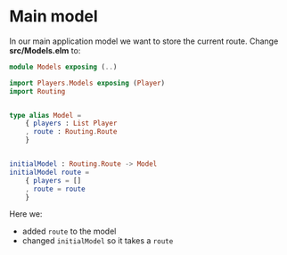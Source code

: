 # Main model

In our main application model we want to store the current route.
Change __src/Models.elm__ to:

```elm
module Models exposing (..)

import Players.Models exposing (Player)
import Routing


type alias Model =
    { players : List Player
    , route : Routing.Route
    }


initialModel : Routing.Route -> Model
initialModel route =
    { players = []
    , route = route
    }
```

Here we:

- added `route` to the model
- changed `initialModel` so it takes a `route`
